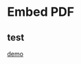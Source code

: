 # Embed PDF

<!---
pad is relatief t.o.v. de markdown file link
-->

<object data="https://github.com/users/rgeerkens/projects/2" width="100%" height="800"></object>

## test

[demo](demopdf.pdf)

